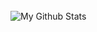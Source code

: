<!--
**officialnico/officialnico** is a ✨ _special_ ✨ repository because its `README.md` (this file) appears on your GitHub profile.
-->

<br />

  <img align="left" alt="My Github Stats" src="https://github-readme-stats.codestackr.vercel.app/api?username=officialnico&show_icons=true&hide_border=true" />
  
<br />
